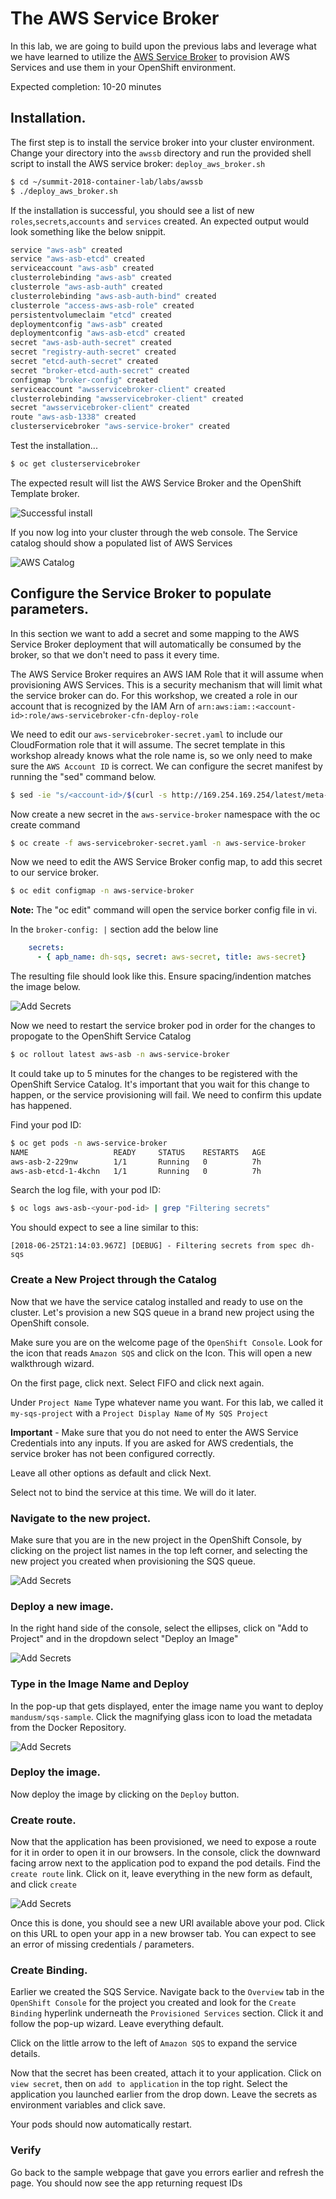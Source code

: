 # The AWS Service Broker

In this lab, we are going to build upon the previous labs and leverage what we have learned to utilize the [AWS Service Broker](https://github.com/awslabs/aws-servicebroker) to provision AWS Services and use them in your OpenShift environment.

Expected completion: 10-20 minutes

## Installation.
The first step is to install the service broker into your cluster environment. Change your directory into the `awssb` directory and run the provided shell script to install the AWS service broker: `deploy_aws_broker.sh`

```bash
$ cd ~/summit-2018-container-lab/labs/awssb
$ ./deploy_aws_broker.sh
```

If the installation is successful, you should see a list of new `roles`,`secrets`,`accounts` and `services` created. An expected output would look something like the below snippit.

```bash
service "aws-asb" created
service "aws-asb-etcd" created
serviceaccount "aws-asb" created
clusterrolebinding "aws-asb" created
clusterrole "aws-asb-auth" created
clusterrolebinding "aws-asb-auth-bind" created
clusterrole "access-aws-asb-role" created
persistentvolumeclaim "etcd" created
deploymentconfig "aws-asb" created
deploymentconfig "aws-asb-etcd" created
secret "aws-asb-auth-secret" created
secret "registry-auth-secret" created
secret "etcd-auth-secret" created
secret "broker-etcd-auth-secret" created
configmap "broker-config" created
serviceaccount "awsservicebroker-client" created
clusterrolebinding "awsservicebroker-client" created
secret "awsservicebroker-client" created
route "aws-asb-1338" created
clusterservicebroker "aws-service-broker" created
```

Test the installation...

```bash
$ oc get clusterservicebroker
```

The expected result will list the AWS Service Broker and the OpenShift Template broker.

![Successful install](/api/workshops/openshift_rh_summit_2018/content/assets/labs/awssb/img/oc-get-csb.png "Successful install")

If you now log into your cluster through the web console. The Service catalog should show a populated list of AWS Services

![AWS Catalog](/api/workshops/openshift_rh_summit_2018/content/assets/labs/awssb/img/sc-awssb-listing.png "List of AWS Services")

## Configure the Service Broker to populate parameters. 
In this section we want to add a secret and some mapping to the AWS Service Broker deployment that will automatically be consumed by the broker, so that we don't need to pass it every time.

The AWS Service Broker requires an AWS IAM Role that it will assume when provisioning AWS Services. This is a security mechanism that will limit what the service broker can do. For this workshop, we created a role in our account that is recognized by the IAM Arn of `arn:aws:iam::<account-id>:role/aws-servicebroker-cfn-deploy-role`

We need to edit our `aws-servicebroker-secret.yaml` to include our CloudFormation role that it will assume. The secret template in this workshop already knows what the role name is, so we only need to make sure the `AWS Account ID` is correct. We can configure the secret manifest by running the "sed" command below.

```bash
$ sed -ie "s/<account-id>/$(curl -s http://169.254.169.254/latest/meta-data/iam/info/ | grep -oP '\d*(?=\:instance-profile)')/g" aws-servicebroker-secret.yaml
```

Now create a new secret in the `aws-service-broker` namespace with the oc create command

```bash
$ oc create -f aws-servicebroker-secret.yaml -n aws-service-broker
```

Now we need to edit the AWS Service Broker config map, to add this secret to our service broker. 

```bash
$ oc edit configmap -n aws-service-broker
```

**Note:** The "oc edit" command will open the service borker config file in vi.

In the `broker-config: |` section add the below line

```yaml
    secrets:
      - { apb_name: dh-sqs, secret: aws-secret, title: aws-secret}
```

The resulting file should look like this. Ensure spacing/indention matches the image below.

![Add Secrets](/api/workshops/openshift_rh_summit_2018/content/assets/labs/awssb/img/add-awssb-secret.png "Add APB Secrets")

Now we need to restart the service broker pod in order for the changes to propogate to the OpenShift Service Catalog

```bash
$ oc rollout latest aws-asb -n aws-service-broker
```

It could take up to 5 minutes for the changes to be registered with the OpenShift Service Catalog. It's important that you wait for this change to happen, or the service provisioning will fail. We need to confirm this update has happened. 

Find your pod ID:

```bash
$ oc get pods -n aws-service-broker
NAME                   READY     STATUS    RESTARTS   AGE
aws-asb-2-229nw        1/1       Running   0          7h
aws-asb-etcd-1-4kchn   1/1       Running   0          7h
```
Search the log file, with your pod ID:
```bash
$ oc logs aws-asb-<your-pod-id> | grep "Filtering secrets"
```


You should expect to see a line similar to this:
```
[2018-06-25T21:14:03.967Z] [DEBUG] - Filtering secrets from spec dh-sqs
```

### Create a New Project through the Catalog 
Now that we have the service catalog installed and ready to use on the cluster. Let's provision a new SQS queue in a brand new project using the OpenShift console.

Make sure you are on the welcome page of the `OpenShift Console`. Look for the icon that reads `Amazon SQS` and click on the Icon. This will open a new walkthrough wizard.

On the first page, click next. Select FIFO and click next again. 

Under `Project Name` Type whatever name you want. For this lab, we called it `my-sqs-project` with a `Project Display Name` of `My SQS Project`

**Important** - Make sure that you do not need to enter the AWS Service Credentials into any inputs. If you are asked for AWS credentials, the service broker has not been configured correctly.

Leave all other options as default and click Next.

Select not to bind the service at this time. We will do it later.

### Navigate to the new project. 
Make sure that you are in the new project in the OpenShift Console, by clicking on the project list names in the top left corner, and selecting the new project you created when provisioning the SQS queue.

![Add Secrets](/api/workshops/openshift_rh_summit_2018/content/assets/labs/awssb/img/change-project.png "Add APB Secrets")

### Deploy a new image. 
In the right hand side of the console, select the ellipses, click on "Add to Project" and in the dropdown select "Deploy an Image"

![Add Secrets](/api/workshops/openshift_rh_summit_2018/content/assets/labs/awssb/img/deploy-image.png "Add APB Secrets")

### Type in the Image Name and Deploy
In the pop-up that gets displayed, enter the image name you want to deploy `mandusm/sqs-sample`. Click the magnifying glass icon to load the metadata from the Docker Repository. 

![Add Secrets](/api/workshops/openshift_rh_summit_2018/content/assets/labs/awssb/img/image-metadata.png "Add APB Secrets")

### Deploy the image. 
Now deploy the image by clicking on the `Deploy` button. 

### Create route. 
Now that the application has been provisioned, we need to expose a route for it in order to open it in our browsers. In the console, click the downward facing arrow next to the application pod to expand the pod details. Find the `create route` link. Click on it, leave everything in the new form as default, and click `create`

![Add Secrets](/api/workshops/openshift_rh_summit_2018/content/assets/labs/awssb/img/create-route.png "Add APB Secrets")

Once this is done, you should see a new URl available above your pod. Click on this URL to open your app in a new browser tab. You can expect to see an error of missing credentials / parameters. 

### Create Binding. 
Earlier we created the SQS Service. Navigate back to the `Overview` tab in the `OpenShift Console` for the project you created and look for the `Create Binding` hyperlink underneath the `Provisioned Services` section. Click it and follow the pop-up wizard. Leave everything default. 

Click on the little arrow to the left of `Amazon SQS` to expand the service details.

Now that the secret has been created, attach it to your application. Click on `view secret`, then on `add to application` in the top right. Select the application you launched earlier from the drop down. Leave the secrets as environment variables and click save. 

Your pods should now automatically restart.

### Verify
Go back to the sample webpage that gave you errors earlier and refresh the page. You should now see the app returning request IDs


